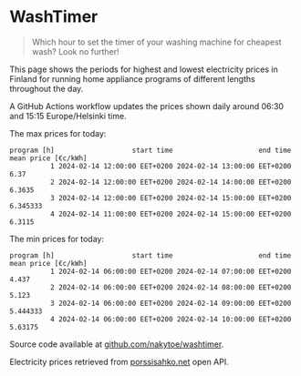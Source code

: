 
# WashTimer

> Which hour to set the timer of your washing machine for cheapest wash? Look no further!

This page shows the periods for highest and lowest electricity prices in Finland 
for running home appliance programs of different lengths throughout the day. 

A GitHub Actions workflow updates the prices shown daily around 06:30 and 15:15 Europe/Helsinki time.

The max prices for today:

	program [h]                   start time                     end time mean price [€c/kWh]
	          1 2024-02-14 12:00:00 EET+0200 2024-02-14 13:00:00 EET+0200                6.37
	          2 2024-02-14 12:00:00 EET+0200 2024-02-14 14:00:00 EET+0200              6.3635
	          3 2024-02-14 12:00:00 EET+0200 2024-02-14 15:00:00 EET+0200            6.345333
	          4 2024-02-14 11:00:00 EET+0200 2024-02-14 15:00:00 EET+0200              6.3115

The min prices for today:

	program [h]                   start time                     end time mean price [€c/kWh]
	          1 2024-02-14 06:00:00 EET+0200 2024-02-14 07:00:00 EET+0200               4.437
	          2 2024-02-14 06:00:00 EET+0200 2024-02-14 08:00:00 EET+0200               5.123
	          3 2024-02-14 06:00:00 EET+0200 2024-02-14 09:00:00 EET+0200            5.444333
	          4 2024-02-14 06:00:00 EET+0200 2024-02-14 10:00:00 EET+0200             5.63175


Source code available at [github.com/nakytoe/washtimer](https://github.com/nakytoe/washtimer).

Electricity prices retrieved from [porssisahko.net](https://porssisahko.net/api) open API.

